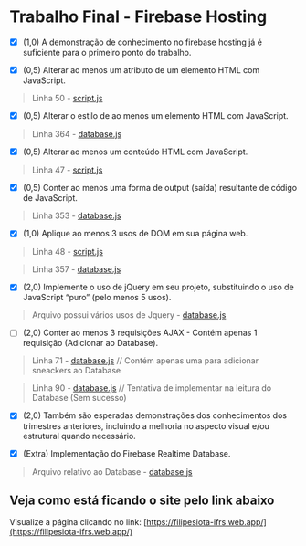 # Trabalho Final - Firebase Hosting

- [x] (1,0) A demonstração de conhecimento no firebase hosting já é suficiente para o primeiro ponto do trabalho.

- [x] (0,5) Alterar ao menos um atributo de um elemento HTML com JavaScript.
> Linha 50 - [script.js](public/js/script.js)

- [x] (0,5) Alterar o estilo de ao menos um elemento HTML com JavaScript.
> Linha 364 - [database.js](public/js/database.js)

- [x] (0,5) Alterar ao menos um conteúdo HTML com JavaScript.
> Linha 47 - [script.js](public/js/script.js)

- [x] (0,5) Conter ao menos uma forma de output (saída) resultante de código de JavaScript.
> Linha 353 - [database.js](public/js/database.js)

- [x] (1,0) Aplique ao menos 3 usos de DOM em sua página web.
> Linha 48 - [script.js](public/js/script.js)

> Linha 357 - [database.js](public/js/database.js)

- [x] (2,0) Implemente o uso de jQuery em seu projeto, substituindo o uso de JavaScript “puro” (pelo menos 5 usos).
> Arquivo possui vários usos de Jquery - [database.js](public/js/database.js)

- [ ] (2,0) Conter ao menos 3 requisições AJAX - Contém apenas 1 requisição (Adicionar ao Database).
> Linha 71 - [database.js](public/js/database.js) // Contém apenas uma para adicionar sneackers ao Database

> Linha 90 - [database.js](public/js/database.js) // Tentativa de implementar na leitura do Database (Sem sucesso)

- [x] (2,0) Também são esperadas demonstrações dos conhecimentos dos trimestres anteriores, incluindo a melhoria no aspecto visual e/ou estrutural quando necessário.

- [x] (Extra) Implementação do Firebase Realtime Database.
> Arquivo relativo ao Database - [database.js](public/js/database.js)

## Veja como está ficando o site pelo link abaixo

Visualize a página clicando no link: [https://filipesiota-ifrs.web.app/](https://filipesiota-ifrs.web.app/)